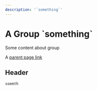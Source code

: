 ```yaml
---
description: '`something`'
---
```


# A Group \`something\`

Some content about group

A [parent page link](../#what-is-it-now)



## Header



`soemth`

